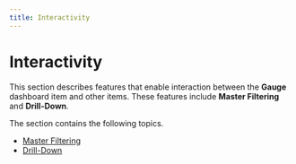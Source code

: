 ```yaml
---
title: Interactivity
---
```

# Interactivity
This section describes features that enable interaction between the **Gauge** dashboard item and other items. These features include **Master Filtering** and **Drill-Down**.

The section contains the following topics.
* [Master Filtering](interactivity/master-filtering.md)
* [Drill-Down](interactivity/drill-down.md)